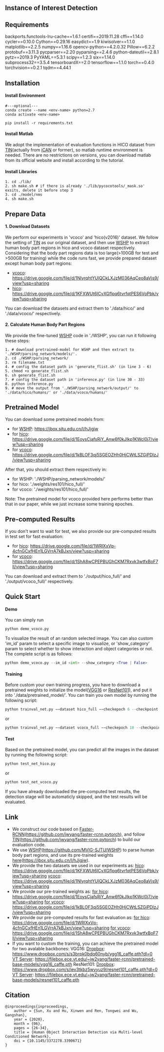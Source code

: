 ## Instance of Interest Detection

## Requirements
backports.functools-lru-cache==1.6.1
certifi==2019.11.28
cffi==1.14.0
cycler==0.10.0
Cython==0.29.16
easydict==1.9
kiwisolver==1.1.0
matplotlib==2.2.5
numpy==1.16.6
opencv-python==4.2.0.32
Pillow==6.2.2
protobuf==3.11.3
pycparser==2.20
pyparsing==2.4.6
python-dateutil==2.8.1
pytz==2019.3
PyYAML==5.3.1
scipy==1.2.3
six==1.14.0
subprocess32==3.5.4
tensorboardX==2.0
tensorflow==1.1.0
torch==0.4.0
torchvision==0.2.1
tqdm==4.44.1

## Installation
#### Install Environment
```
#---optional---
conda create --name <env-name> python=2.7
conda activate <env-name>
```
```
pip install -r requirements.txt
```
#### Install Matlab
We adopt the implementation of evaluation functions in HICO dataset from [TIN](https://github.com/DirtyHarryLYL/Transferable-Interactiveness-Network)(actually from [iCAN](https://github.com/vt-vl-lab/iCAN) or former), so matlab runtime environment is needed.
There are no restrictions on versions, you can download matlab from its official website and install according to the tutorial.

#### Install Libraries
```
1. cd ./lib/
2. sh make.sh # if there is already './lib/pycocotools/_mask.so' exsits, delete it before step 3
3. cd ./model/nms
4. sh make.sh
```

## Prepare Data
#### 1. Download Datasets
We perform our experiments in 'vcoco' and 'hico(v2016)' dataset. We follow the setting of [TIN](https://github.com/DirtyHarryLYL/Transferable-Interactiveness-Network) as our original dataset, and then use [WSHP](https://github.com/MVIG-SJTU/WSHP) to extract human body part regions in hico and vcoco dataset respectively.
Considering that the body part regions data is too large(>100GB for test and >500GB for training) while the code runs fast, we provide prepared dataset except human body part regions:
- [vcoco](https://drive.google.com/file/d/1NlyrqhtYUlQCkLXJzM036AqCeo8aVjs9/view?usp=sharing): https://drive.google.com/file/d/1NlyrqhtYUlQCkLXJzM036AqCeo8aVjs9/view?usp=sharing
- [hico](https://drive.google.com/file/d/1KFXWUt6lCvXGflpq6tvrfqtPES6VoPbk/view?usp=sharing): https://drive.google.com/file/d/1KFXWUt6lCvXGflpq6tvrfqtPES6VoPbk/view?usp=sharing

You can download the datasets and extract them to './data/hico/' and './data/vcoco/' respectively.
#### 2. Calculate Human Body Part Regions
We provide the fine-tuned [WSHP](https://github.com/MVIG-SJTU/WSHP) code in './WSHP', you can run it following these steps:
```
1. # download pretrained-model for WSHP and then extract to './WSHP/parsing_network/models/'.
2. cd ./WSHP/parsing_network/
3. rm filename.txt
4. # config the dataset path in 'generate_flist.sh' (in line 3 - 6)
5. chmod +x generate_flist.sh
6. sh generate_flist.sh
7. # config the dataset path in 'inference.py' (in line 30 - 33)
8. python inference.py
9. # move the output from './WSHP/parsing_network/output/' to './data/hico/humans/' or './data/vcoco/humans/'
```

## Pretrained Model
You can download some pretrained models from:
- for [WSHP](https://jbox.sjtu.edu.cn/l/hJjgjw): https://jbox.sjtu.edu.cn/l/hJjgjw
- for [hico](https://drive.google.com/file/d/1EoysCjafsRiY_Anw6f0kJIkp1KWcl0j7/view?usp=sharing): https://drive.google.com/file/d/1EoysCjafsRiY_Anw6f0kJIkp1KWcl0j7/view?usp=sharing
- for [vcoco](https://drive.google.com/file/d/1kBLOF3qj5SGEOZHh0HjCWtLSZGiPDlzJ/view?usp=sharing): https://drive.google.com/file/d/1kBLOF3qj5SGEOZHh0HjCWtLSZGiPDlzJ/view?usp=sharing

After that, you should extract them respectively in:
- for WSHP: './WSHP/parsing_network/models/'
- for hico: './weights/res101/hico_full/'
- for vcoco: './weights/res101/hico_full/'

Note: The pretrained model for vcoco provided here performs better than that in our paper, while we just increase some training epoches.

## Pre-computed Results
If you don't want to wait for test, we also provide our pre-computed results in test set for fast evaluation:
- for [hico](https://drive.google.com/file/d/1WRlXxVp-4cfnGCxfHEn1LGVrrA7kBJxn/view?usp=sharing): https://drive.google.com/file/d/1WRlXxVp-4cfnGCxfHEn1LGVrrA7kBJxn/view?usp=sharing
- for [vcoco](https://drive.google.com/file/d/1ShA8wCPEPBUGhCKM7Rxvk3wtfxBoF7ll/view?usp=sharing): https://drive.google.com/file/d/1ShA8wCPEPBUGhCKM7Rxvk3wtfxBoF7ll/view?usp=sharing

You can download and extract them to './output/hico_full/' and './output/vcoco_full/' respectively.

## Quick Start
#### Demo
You can simply run
```python
python demo_vcoco.py
```
To visualize the result of an random selected image.
You can also custom 'im_id' param to select a specific image to visualize, or 'show_category' param to select whether to show interaction and object categories or not.
The complete script is as follows:
```python
python demo_vcoco.py --im_id <int> --show_category <True | False>
```

#### Training
Before custom your own training progress, you have to download a pretrained weights to initialize the model([VGG16](https://www.dropbox.com/s/s3brpk0bdq60nyb/vgg16_caffe.pth?dl=0) or [ResNet101](https://www.dropbox.com/s/iev3tkbz5wyyuz9/resnet101_caffe.pth?dl=0)), and put it into './data/pretrained_model/'.
You can train you own model by running the following script:  
```python
python trainval_net.py −−dataset hico_full −−checkepoch 6 --checkpoint 91451
```
or
```python
python trainval_net.py −−dataset vcoco_full −−checkepoch 18 --checkpoint 10051
```
#### Test
Based on the pretrained model, you can predict all the images in the dataset by running the following script:
```python
python test_net_hico.py
```
or
```python
python test_net_vcoco.py
```
If you have already downloaded the pre-computed test results, the detection stage will be automaticly skipped, and the test results will be evaluated.

## Link
- We construct our code based on [Faster-RCNN](https://github.com/jwyang/faster-rcnn.pytorch)(https://github.com/jwyang/faster-rcnn.pytorch), and follow [TIN](https://github.com/DirtyHarryLYL/Transferable-Interactiveness-Network)(https://github.com/jwyang/faster-rcnn.pytorch) to build our evaluation code.
- We use [WSHP](https://github.com/MVIG-SJTU/WSHP)(https://github.com/MVIG-SJTU/WSHP) to parse human body part regions, and use its pre-trained weights [here](https://jbox.sjtu.edu.cn/l/hJjgjw)(https://jbox.sjtu.edu.cn/l/hJjgjw).
- We provide the two datasets we used in our experiments as:
[hico](https://drive.google.com/file/d/1KFXWUt6lCvXGflpq6tvrfqtPES6VoPbk/view?usp=sharing): https://drive.google.com/file/d/1KFXWUt6lCvXGflpq6tvrfqtPES6VoPbk/view?usp=sharing
[vcoco](https://drive.google.com/file/d/1NlyrqhtYUlQCkLXJzM036AqCeo8aVjs9/view?usp=sharing): https://drive.google.com/file/d/1NlyrqhtYUlQCkLXJzM036AqCeo8aVjs9/view?usp=sharing
- We provide our pre-trained weights as:
[for hico](https://drive.google.com/file/d/1EoysCjafsRiY_Anw6f0kJIkp1KWcl0j7/view?usp=sharing): https://drive.google.com/file/d/1EoysCjafsRiY_Anw6f0kJIkp1KWcl0j7/view?usp=sharing
[for vcoco](https://drive.google.com/file/d/1kBLOF3qj5SGEOZHh0HjCWtLSZGiPDlzJ/view?usp=sharing): https://drive.google.com/file/d/1kBLOF3qj5SGEOZHh0HjCWtLSZGiPDlzJ/view?usp=sharing
- We provide our pre-computed results for fast evaluation as:
[for hico](https://drive.google.com/file/d/1WRlXxVp-4cfnGCxfHEn1LGVrrA7kBJxn/view?usp=sharing): https://drive.google.com/file/d/1WRlXxVp-4cfnGCxfHEn1LGVrrA7kBJxn/view?usp=sharing
[for vcoco](https://drive.google.com/file/d/1ShA8wCPEPBUGhCKM7Rxvk3wtfxBoF7ll/view?usp=sharing): https://drive.google.com/file/d/1ShA8wCPEPBUGhCKM7Rxvk3wtfxBoF7ll/view?usp=sharing
- If you want to custom the training, you can achieve the pretrained model for two avalable backbones:
VGG16: 
	[Dropbox](https://www.dropbox.com/s/s3brpk0bdq60nyb/vgg16_caffe.pth?dl=0): https://www.dropbox.com/s/s3brpk0bdq60nyb/vgg16_caffe.pth?dl=0
	[VT Server](https://filebox.ece.vt.edu/~jw2yang/faster-rcnn/pretrained-base-models/vgg16_caffe.pth): https://filebox.ece.vt.edu/~jw2yang/faster-rcnn/pretrained-base-models/vgg16_caffe.pth
ResNet101: 
	[Dropbox](https://www.dropbox.com/s/iev3tkbz5wyyuz9/resnet101_caffe.pth?dl=0): https://www.dropbox.com/s/iev3tkbz5wyyuz9/resnet101_caffe.pth?dl=0
	[VT Server](https://filebox.ece.vt.edu/~jw2yang/faster-rcnn/pretrained-base-models/resnet101_caffe.pth): https://filebox.ece.vt.edu/~jw2yang/faster-rcnn/pretrained-base-models/resnet101_caffe.pth

## Citation

    @inproceedings{inproceedings,
		author = {Sun, Xu and Hu, Xinwen and Ren, Tongwei and Wu, Gangshan},
		year = {2020},
		month = {06},
		pages = {26-34},
		title = {Human Object Interaction Detection via Multi-level Conditioned Network},
		doi = {10.1145/3372278.3390671}
	}
